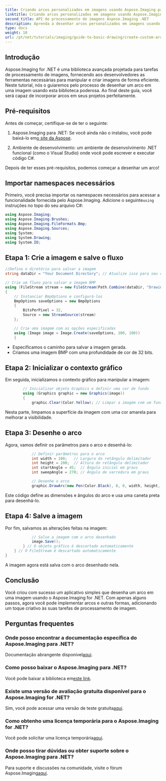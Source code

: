 ```yaml
---
title: Criando arcos personalizados em imagens usando Aspose.Imaging para .NET
linktitle: Criando arcos personalizados em imagens usando Aspose.Imaging para .NET
second_title: API de processamento de imagens Aspose.Imaging .NET
description: Aprenda a desenhar arcos personalizados em imagens usando o Aspose.Imaging for .NET. Siga as instruções passo a passo para configurar sua imagem, inicializar o contexto gráfico, definir parâmetros de arco e salvar a saída final.
type: docs
weight: 10
url: /pt/net/tutorials/imaging/guide-to-basic-drawing/create-custom-arc-in-images/
---
```

## Introdução

Aspose.Imaging for .NET é uma biblioteca avançada projetada para tarefas de processamento de imagens, fornecendo aos desenvolvedores as ferramentas necessárias para manipular e criar imagens de forma eficiente. Neste tutorial, nós o guiaremos pelo processo de desenhar um arco em uma imagem usando esta biblioteca poderosa. Ao final deste guia, você será capaz de incorporar arcos em seus projetos perfeitamente.

## Pré-requisitos

Antes de começar, certifique-se de ter o seguinte:

1.  Aspose.Imaging para .NET: Se você ainda não o instalou, você pode baixá-lo em[o site da Aspose](https://releases.aspose.com/imaging/net/).

2. Ambiente de desenvolvimento: um ambiente de desenvolvimento .NET funcional (como o Visual Studio) onde você pode escrever e executar código C#.

Depois de ter esses pré-requisitos, podemos começar a desenhar um arco!

## Importar namespaces necessários

 Primeiro, você precisa importar os namespaces necessários para acessar a funcionalidade fornecida pelo Aspose.Imaging. Adicione o seguinte`using` instruções no topo do seu arquivo C#:

```csharp
using Aspose.Imaging;
using Aspose.Imaging.Brushes;
using Aspose.Imaging.FileFormats.Bmp;
using Aspose.Imaging.Sources;
using System;
using System.Drawing;
using System.IO;
```

## Etapa 1: Crie a imagem e salve o fluxo

```csharp
//Defina o diretório para salvar a imagem
string dataDir = "Your Document Directory"; // Atualize isso para seu caminho preferido

// Crie um fluxo para salvar a imagem BMP
using (FileStream stream = new FileStream(Path.Combine(dataDir, "DrawingArc_out.bmp"), FileMode.Create))
{
    // Instanciar BmpOptions e configurá-los
    BmpOptions saveOptions = new BmpOptions
    {
        BitsPerPixel = 32,
        Source = new StreamSource(stream)
    };

    // Crie uma imagem com as opções especificadas
    using (Image image = Image.Create(saveOptions, 100, 100))
    {
```

- Especificamos o caminho para salvar a imagem gerada.
- Criamos uma imagem BMP com uma profundidade de cor de 32 bits.

## Etapa 2: Inicializar o contexto gráfico

Em seguida, inicializamos o contexto gráfico para manipular a imagem:

```csharp
        // Inicializar objeto Graphics e definir uma cor de fundo
        using (Graphics graphic = new Graphics(image))
        {
            graphic.Clear(Color.Yellow); // Limpar a imagem com um fundo amarelo
```

Nesta parte, limpamos a superfície da imagem com uma cor amarela para melhorar a visibilidade.

## Etapa 3: Desenhe o arco

Agora, vamos definir os parâmetros para o arco e desenhá-lo:

```csharp
            // Definir parâmetros para o arco
            int width = 100;   // Largura do retângulo delimitador
            int height = 200;  // Altura do retângulo delimitador
            int startAngle = 45;  // Ângulo inicial em graus
            int sweepAngle = 270; // Ângulo de varredura em graus

            // Desenhe o arco
            graphic.DrawArc(new Pen(Color.Black), 0, 0, width, height, startAngle, sweepAngle);
```

Este código define as dimensões e ângulos do arco e usa uma caneta preta para desenhá-lo.

## Etapa 4: Salve a imagem

Por fim, salvamos as alterações feitas na imagem:

```csharp
            // Salve a imagem com o arco desenhado
            image.Save();
        } // O objeto gráfico é descartado automaticamente
    } // O FileStream é descartado automaticamente
}
```

A imagem agora está salva com o arco desenhado nela.

## Conclusão

Você criou com sucesso um aplicativo simples que desenha um arco em uma imagem usando o Aspose.Imaging for .NET. Com apenas alguns passos, agora você pode implementar arcos e outras formas, adicionando um toque criativo às suas tarefas de processamento de imagem.

## Perguntas frequentes

### Onde posso encontrar a documentação específica do Aspose.Imaging para .NET?

 Documentação abrangente disponível[aqui](https://reference.aspose.com/imaging/net/).

### Como posso baixar o Aspose.Imaging para .NET?

 Você pode baixar a biblioteca em[este link](https://releases.aspose.com/imaging/net/).

### Existe uma versão de avaliação gratuita disponível para o Aspose.Imaging for .NET?

 Sim, você pode acessar uma versão de teste gratuita[aqui](https://releases.aspose.com/).

### Como obtenho uma licença temporária para o Aspose.Imaging for .NET?

 Você pode solicitar uma licença temporária[aqui](https://purchase.conholdate.com/temporary-license/).

### Onde posso tirar dúvidas ou obter suporte sobre o Aspose.Imaging para .NET?

 Para suporte e discussões na comunidade, visite o fórum Aspose.Imaging[aqui](https://forum.aspose.com/).
